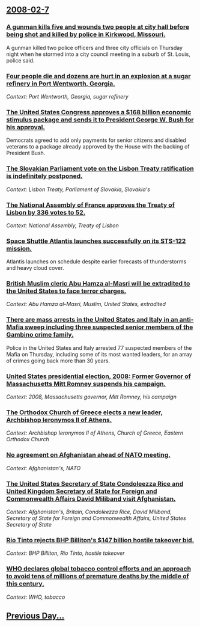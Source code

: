 ## [2008-02-7](/news/2008/02/7/index.md)

### [ A gunman kills five and wounds two people at city hall before being shot and killed by police in Kirkwood, Missouri. ](/news/2008/02/7/a-gunman-kills-five-and-wounds-two-people-at-city-hall-before-being-shot-and-killed-by-police-in-kirkwood-missouri.md)
A gunman killed two police officers and three city officials on Thursday night when he stormed into a city council meeting in a suburb of St. Louis, police said.

### [ Four people die and dozens are hurt in an explosion at a sugar refinery in Port Wentworth, Georgia. ](/news/2008/02/7/four-people-die-and-dozens-are-hurt-in-an-explosion-at-a-sugar-refinery-in-port-wentworth-georgia.md)
_Context: Port Wentworth, Georgia, sugar refinery_

### [ The United States Congress approves a $168 billion economic stimulus package and sends it to President George W. Bush for his approval. ](/news/2008/02/7/the-united-states-congress-approves-a-168-billion-economic-stimulus-package-and-sends-it-to-president-george-w-bush-for-his-approval.md)
Democrats agreed to add only payments for senior citizens and disabled veterans to a package already approved by the House with the backing of President Bush.

### [ The Slovakian Parliament vote on the Lisbon Treaty ratification is indefinitely postponed. ](/news/2008/02/7/the-slovakian-parliament-vote-on-the-lisbon-treaty-ratification-is-indefinitely-postponed.md)
_Context: Lisbon Treaty, Parliament of Slovakia, Slovakia's_

### [ The National Assembly of France approves the Treaty of Lisbon by 336 votes to 52. ](/news/2008/02/7/the-national-assembly-of-france-approves-the-treaty-of-lisbon-by-336-votes-to-52.md)
_Context: National Assembly, Treaty of Lisbon_

### [ Space Shuttle Atlantis launches successfully on its STS-122 mission. ](/news/2008/02/7/space-shuttle-atlantis-launches-successfully-on-its-sts-122-mission.md)
Atlantis launches on schedule despite earlier forecasts of thunderstorms and heavy cloud cover.

### [ British Muslim cleric Abu Hamza al-Masri will be extradited to the United States to face terror charges. ](/news/2008/02/7/british-muslim-cleric-abu-hamza-al-masri-will-be-extradited-to-the-united-states-to-face-terror-charges.md)
_Context: Abu Hamza al-Masri, Muslim, United States, extradited_

### [ There are mass arrests in the United States and Italy in an anti-Mafia sweep including three suspected senior members of the Gambino crime family. ](/news/2008/02/7/there-are-mass-arrests-in-the-united-states-and-italy-in-an-anti-mafia-sweep-including-three-suspected-senior-members-of-the-gambino-crime.md)
Police in the United States and Italy arrested 77 suspected members of the Mafia on Thursday, including some of its most wanted leaders, for an array of crimes going back more than 30 years.

### [ United States presidential election, 2008: Former Governor of Massachusetts Mitt Romney suspends his campaign. ](/news/2008/02/7/united-states-presidential-election-2008-former-governor-of-massachusetts-mitt-romney-suspends-his-campaign.md)
_Context: 2008, Massachusetts governor, Mitt Romney, his campaign_

### [ The Orthodox Church of Greece elects a new leader, Archbishop Ieronymos II of Athens. ](/news/2008/02/7/the-orthodox-church-of-greece-elects-a-new-leader-archbishop-ieronymos-ii-of-athens.md)
_Context: Archbishop Ieronymos II of Athens, Church of Greece, Eastern Orthodox Church_

### [ No agreement on Afghanistan ahead of NATO meeting. ](/news/2008/02/7/no-agreement-on-afghanistan-ahead-of-nato-meeting.md)
_Context: Afghanistan's, NATO_

### [ The United States Secretary of State Condoleezza Rice and United Kingdom Secretary of State for Foreign and Commonwealth Affairs David Miliband visit Afghanistan. ](/news/2008/02/7/the-united-states-secretary-of-state-condoleezza-rice-and-united-kingdom-secretary-of-state-for-foreign-and-commonwealth-affairs-david-mili.md)
_Context: Afghanistan's, Britain, Condoleezza Rice, David Miliband, Secretary of State for Foreign and Commonwealth Affairs, United States Secretary of State_

### [ Rio Tinto rejects BHP Billiton's $147 billion hostile takeover bid. ](/news/2008/02/7/rio-tinto-rejects-bhp-billiton-s-147-billion-hostile-takeover-bid.md)
_Context: BHP Billiton, Rio Tinto, hostile takeover_

### [ WHO declares global tobacco control efforts and an approach to avoid tens of millions of premature deaths by the middle of this century. ](/news/2008/02/7/who-declares-global-tobacco-control-efforts-and-an-approach-to-avoid-tens-of-millions-of-premature-deaths-by-the-middle-of-this-century.md)
_Context: WHO, tobacco_

## [Previous Day...](/news/2008/02/6/index.md)

